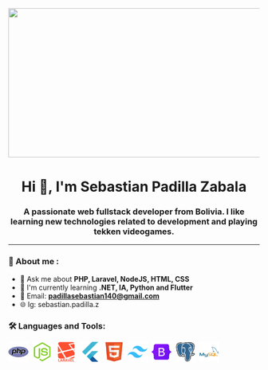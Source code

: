 <div id="header" align="center">
 <img src="https://media.giphy.com/media/qgQUggAC3Pfv687qPC/giphy.gif" width="800" height="300"/>
 <h1 align="center">Hi 🤙, I'm Sebastian Padilla Zabala</h1>
 <h3 align="center">A passionate web fullstack developer from Bolivia. I like learning new technologies related to development and playing tekken videogames.
 </h3> 
</div>

---

### 🗿 About me :

- 💬 Ask me about **PHP, Laravel, NodeJS, HTML, CSS**
- 🌱 I'm currently learning **.NET, IA, Python and Flutter**
- 📩 Email: **padillasebastian140@gmail.com**
- 🌐 Ig: sebastian.padilla.z

<div align="left">
 <h3> 🛠️ Languages and Tools:</h3>
 <div>
  <img src="https://github.com/devicons/devicon/blob/master/icons/php/php-original.svg" width="40" height="40"/>&nbsp;
  <img src="https://github.com/devicons/devicon/blob/master/icons/nodejs/nodejs-original.svg" width="40" height="40"/>&nbsp;
  <img src="https://github.com/devicons/devicon/blob/master/icons/laravel/laravel-plain-wordmark.svg" width="40" height="40"/>&nbsp;
  <img src="https://github.com/devicons/devicon/blob/master/icons/flutter/flutter-original.svg" width="40" height="40"/>&nbsp;
  <img src="https://github.com/devicons/devicon/blob/master/icons/html5/html5-original.svg" width="40" height="40"/>&nbsp;
  <img src="https://github.com/devicons/devicon/blob/master/icons/tailwindcss/tailwindcss-plain.svg" width="40" height="40"/>&nbsp;
  <img src="https://github.com/devicons/devicon/blob/master/icons/bootstrap/bootstrap-original.svg" width="40" height="40"/>&nbsp;
  <img src="https://github.com/devicons/devicon/blob/master/icons/postgresql/postgresql-original.svg" width="40" height="40"/>&nbsp;
  <img src="https://github.com/devicons/devicon/blob/master/icons/mysql/mysql-original-wordmark.svg" width="40" height="40"/>&nbsp;
  
 
  
